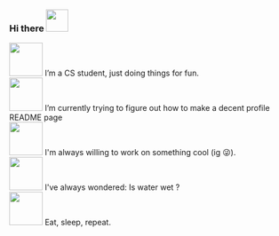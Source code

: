 ### Hi there <img src="https://img.pokemondb.net/sprites/home/normal/pikachu-sinnoh-cap.png" height=40>

<img src="https://img.pokemondb.net/sprites/black-white/normal/aipom-f.png" height=60>   I’m a CS student, just doing things for fun.  
<img src="https://img.pokemondb.net/sprites/x-y/normal/alakazam-mega.png" height=60>   I’m currently trying to figure out how to make a decent profile README page   
<img src="https://img.pokemondb.net/sprites/black-white/normal/machamp.png" height=60>   I'm always willing to work on something cool (ig :stuck_out_tongue_winking_eye:).  
<img src="https://img.pokemondb.net/sprites/black-white/normal/psyduck.png" height=60>  I've always wondered: Is water wet ?   
<img src="https://img.pokemondb.net/sprites/black-white/normal/snorlax.png" height=60>  Eat, sleep, repeat.  
